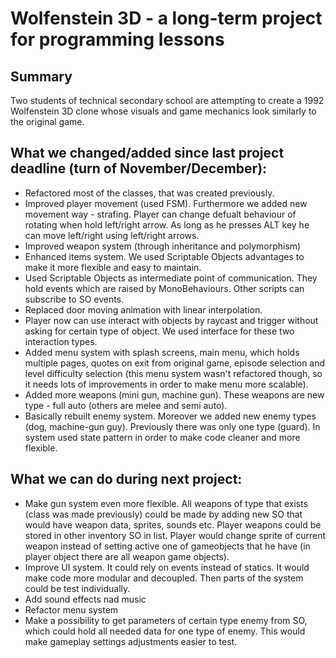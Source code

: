 # Wolfenstein 3D - a long-term project for programming lessons

## Summary

Two students of technical secondary school are attempting to create a 1992 Wolfenstein 3D clone whose visuals and game mechanics look similarly to the original game.

## What we changed/added since last project deadline (turn of November/December):

* Refactored most of the classes, that was created previously.
* Improved player movement (used FSM). Furthermore we added new movement way - strafing. Player can change defualt behaviour of rotating when hold left/right arrow. As long as he presses ALT key he can move left/right using left/right arrows.
* Improved weapon system (through inheritance and polymorphism)
* Enhanced items system. We used Scriptable Objects advantages to make it more flexible and easy to maintain.
* Used Scriptable Objects as intermediate point of communication. They hold events which are raised by MonoBehaviours. Other scripts can subscribe to SO events.
* Replaced door moving animation with linear interpolation.
* Player now can use interact with objects by raycast and trigger without asking for certain type of object. We used interface for these two interaction types.
* Added menu system with splash screens, main menu, which holds multiple pages, quotes on exit from original game, episode selection and level difficulty selection (this menu system wasn't refactored though, so it needs lots of improvements in order to make menu more scalable).
* Added more weapons (mini gun, machine gun). These weapons are new type - full auto (others are melee and semi auto). 
* Basically rebuilt enemy system. Moreover we added new enemy types (dog, machine-gun guy). Previously there was only one type (guard). In system used state pattern in order to make code cleaner and more flexible.

## What we can do during next project:

* Make gun system even more flexible. All weapons of type that exists (class was made previously) could be made by adding new SO that would have weapon data, sprites, sounds etc. Player weapons could be stored in other inventory SO in list. Player would change sprite of current weapon instead of setting active one of gameobjects that he have (in player object there are all weapon game objects).
* Improve UI system. It could rely on events instead of statics. It would make code more modular and decoupled. Then parts of the system could be test individually.
* Add sound effects nad music
* Refactor menu system
* Make a possibility to get parameters of certain type enemy from SO, which could hold all needed data for one type of enemy. This would make gameplay settings adjustments easier to test.
